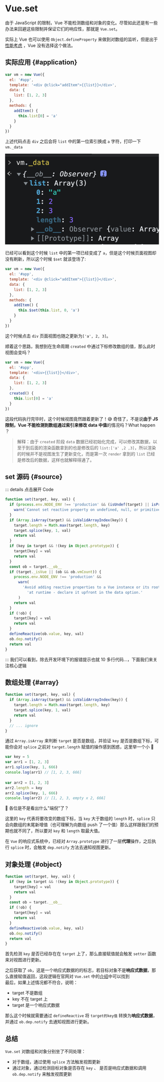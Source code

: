 # Vue.set

由于 JavaScript 的限制，Vue 不能检测数组和对象的变化。尽管如此还是有一些办法来回避这些限制并保证它们的响应性，那就是 `Vue.set`。  

实际上 Vue 也可以使用 `Object.defineProperty` 来做到对数组的监听，但是出于[性能考虑](https://github.com/vuejs/vue/issues/8562) ，Vue 没有选择这个做法。

## 实际应用 {#application}

```javascript
var vm = new Vue({
  el: '#app',
  template: '<div @click="addItem">{{list}}</div>',
  data: {
    list: [1, 2, 3]
  },
  methods: {
    addItem() {
      this.list[0] = 'a'
    }
  }
})
```

上述代码点击 `div` 之后会将 `list` 中的第一位索引换成 `a` 字符，打印一下 `vm._data`  

![img](/img/vuesetimg.png)

已经可以看到这个时候 `list` 中的第一项已经变成了 `a`，但是这个时候页面视图却没有刷新，所以这个时候 `$set` 就该登场了:

```javascript
var vm = new Vue({
  el: '#app',
  template: '<div @click="addItem">{{list}}</div>',
  data: {
    list: [1, 2, 3]
  },
  methods: {
    addItem() {
      this.$set(this.list, 0, 'a')
    }
  }
})
```

这个时候点击 `div` 页面视图也随之更新为`['a', 2, 3]`。  

顺着这个思路，我想到在生命周期 `created` 中通过下标修改数组的值，那么此时视图会变吗？

```javascript
var vm = new Vue({
  el: '#app',
  template: '<div>{{list}}</div>',
  data: {
    list: [1, 2, 3]
  },
  created() {
    this.list[0] = 'a'
  }
})
```

这段代码执行完毕时，这个时候视图竟然跟着更新了！😅 奇怪了，不是说**由于 JS 限制，Vue 不能检测到数组通过索引来修改 data 中值**的情况吗？What happen ？  


> 解释：由于 `created` 阶段 `data` 数据已经初始化完成，可以修改其数据，以至于到后面的渲染函数拿到的也是修改后的 `list:['a' ,2 ,3]`，所以渲染的时候并不是视图发生了更新变化，而是第一次 `render` 拿到的 `list` 已经是修改后的数据，这样也就解释得通了。

## set 源码 {#source}

::: details 点击展开 Code

```js
function set(target, key, val) {
  if (process.env.NODE_ENV !== 'production' && (isUndef(target) || isPrimitive(target))) {
    warn(`Cannot set reactive property on undefined, null, or primitive value: ${target}`)
  }
  if (Array.isArray(target) && isValidArrayIndex(key)) {
    target.length = Math.max(target.length, key)
    target.splice(key, 1, val)
    return val
  }
  if (key in target && !(key in Object.prototype)) {
    target[key] = val
    return val
  }
  const ob = target.__ob__
  if (target._isVue || (ob && ob.vmCount)) {
    process.env.NODE_ENV !== 'production' &&
      warn(
        'Avoid adding reactive properties to a Vue instance or its root $data ' +
          'at runtime - declare it upfront in the data option.'
      )
    return val
  }
  if (!ob) {
    target[key] = val
    return val
  }
  defineReactive(ob.value, key, val)
  ob.dep.notify()
  return val
}
```

:::
我们可以看到，除去开发环境下的报错提示也就 10 多行代码...，下面我们来关注核心逻辑

## 数组处理 {#array}

```js
function set(target, key, val) {
  if (Array.isArray(target) && isValidArrayIndex(key)) {
    target.length = Math.max(target.length, key)
    target.splice(key, 1, val)
    return val
  }
  // ... ignore
}
```

通过 `Array.isArray` 来判断 `target` 是否是数组，并验证 `key` 是否是数组下标，可能你会对 `splice` 之前对 `target.length` 赋值的操作感到困惑，这里举一个小 🌰

```js
var key = 5
var arr1 = [1, 2, 3]
arr1.splice(key, 1, 666)
console.log(arr1) // [1, 2, 3, 666]

var arr2 = [1, 2, 3]
arr2.length = key
arr2.splice(key, 1, 666)
console.log(arr2) // [1, 2, 3, empty x 2, 666]
```

🧐 各位是不是看出什么"端倪"了？

这里的 `key` 代表将要改变的数组下标，当 `key` 大于数组的 `length` 时，`splice` 只会向数组的末尾新增值（也可理解为向数组 push 了一个值）那么这样跟我们的预期也就不同了，所以要对 `key` 和 `length` 取最大值。  

在 `Vue` 的响应式系统中，已经对 `Array.prototype` 进行了一层**代理**操作，之后执行 `splice` 时，会触发 `dep.notify` 方法去通知视图更新。

## 对象处理 {#object}

```js {6}
function set(target, key, val) {
  if (key in target && !(key in Object.prototype)) {
    target[key] = val
    return val
  }
  const ob = target.__ob__
  if (!ob) {
    target[key] = val
    return val
  }
  defineReactive(ob.value, key, val)
  ob.dep.notify()
  return val
}
```

首先检测 `key` 是否已经存在在 `target` 上了，那么直接赋值就会触发 `setter` 函数来对视图进行更新。

之后获取了 `ob`，这是一个响应式数据的的标志，若目标对象不是**响应式数据**，那么直接赋值返回，这段逻辑在官网对 `Vue.set` 中的[介绍](https://v2.cn.vuejs.org/v2/api/#Vue-set)中可以找到  
最后，如果上述情况都不符合，说明：

- target 不是数组
- key 不在 target 上
- target 是一个响应式数据

那么这个时候就需要通过 `defineReactive` 将 `target的key值` 转换为**响应式数据**，并通过 `ob.dep.notify` 去通知视图进行更新。

## 总结

`Vue.set` 对数组和对象分别坐了不同处理：

- 对于数组，通过使用 `splice` 方法触发视图更新
- 通过对象，通过检测目标对象是否存在 `key` 、 是否是响应式数据和调用 `ob.dep.notify` 来触发视图更新  
  <TheEnd />
